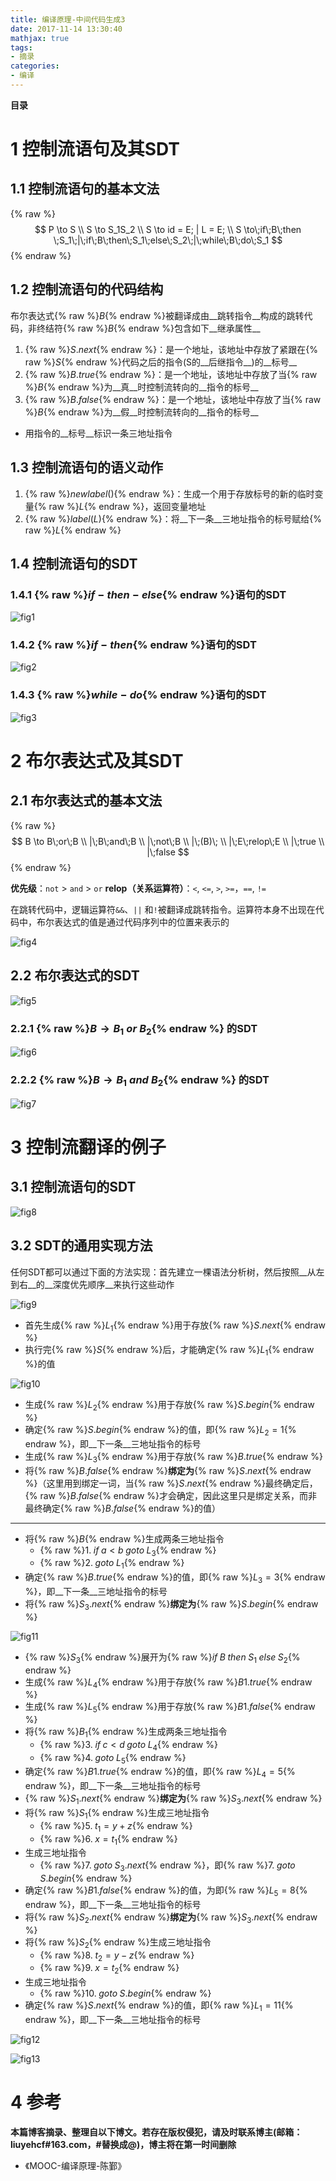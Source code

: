 ```yaml
---
title: 编译原理-中间代码生成3
date: 2017-11-14 13:30:40
mathjax: true
tags: 
- 摘录
categories: 
- 编译
---
```


__目录__

<!-- toc -->
<!--more-->

# 1 控制流语句及其SDT

## 1.1 控制流语句的基本文法

{% raw %}$$
P \to S \\
S \to S_1S_2 \\
S \to id = E; | L = E; \\
S \to\;if\;B\;then \;S_1\;|\;if\;B\;then\;S_1\;else\;S_2\;|\;while\;B\;do\;S_1
$${% endraw %}

## 1.2 控制流语句的代码结构

布尔表达式{% raw %}$B${% endraw %}被翻译成由__跳转指令__构成的跳转代码，非终结符{% raw %}$B${% endraw %}包含如下__继承属性__

1. {% raw %}$S.next${% endraw %}：是一个地址，该地址中存放了紧跟在{% raw %}$S${% endraw %}代码之后的指令(S的__后继指令__)的__标号__
1. {% raw %}$B.true${% endraw %}：是一个地址，该地址中存放了当{% raw %}$B${% endraw %}为__真__时控制流转向的__指令的标号__
1. {% raw %}$B.false${% endraw %}：是一个地址，该地址中存放了当{% raw %}$B${% endraw %}为__假__时控制流转向的__指令的标号__
* 用指令的__标号__标识一条三地址指令

## 1.3 控制流语句的语义动作

1. {% raw %}$newlabel()${% endraw %}：生成一个用于存放标号的新的临时变量{% raw %}$L${% endraw %}，返回变量地址
1. {% raw %}$label(L)${% endraw %}：将__下一条__三地址指令的标号赋给{% raw %}$L${% endraw %}

## 1.4 控制流语句的SDT

### 1.4.1 {% raw %}$if-then-else${% endraw %}语句的SDT

![fig1](/images/编译原理-中间代码生成3/fig1.jpg)

### 1.4.2 {% raw %}$if-then${% endraw %}语句的SDT

![fig2](/images/编译原理-中间代码生成3/fig2.jpg)

### 1.4.3 {% raw %}$while-do${% endraw %}语句的SDT

![fig3](/images/编译原理-中间代码生成3/fig3.jpg)

# 2 布尔表达式及其SDT

## 2.1 布尔表达式的基本文法

{% raw %}$$
B \to B\;or\;B \\
|\;B\;and\;B \\
|\;not\;B \\
|\;(B)\; \\
|\;E\;relop\;E \\
|\;true \\
|\;false
$${% endraw %}

__优先级__：`not` \> `and` \> `or`
__relop（关系运算符）__：`<`, `<=`, `>`, `>=`，`==`, `!=`

在跳转代码中，逻辑运算符`&&`、`||` 和`!`被翻译成跳转指令。运算符本身不出现在代码中，布尔表达式的值是通过代码序列中的位置来表示的

![fig4](/images/编译原理-中间代码生成3/fig4.jpg)

## 2.2 布尔表达式的SDT

![fig5](/images/编译原理-中间代码生成3/fig5.jpg)

### 2.2.1 {% raw %}$B \to B_1\;or\;B_2${% endraw %} 的SDT

![fig6](/images/编译原理-中间代码生成3/fig6.jpg)

### 2.2.2 {% raw %}$B \to B_1\;and\;B_2${% endraw %} 的SDT

![fig7](/images/编译原理-中间代码生成3/fig7.jpg)

# 3 控制流翻译的例子

## 3.1 控制流语句的SDT

![fig8](/images/编译原理-中间代码生成3/fig8.jpg)

## 3.2 SDT的通用实现方法

任何SDT都可以通过下面的方法实现：首先建立一棵语法分析树，然后按照__从左到右__的__深度优先顺序__来执行这些动作

![fig9](/images/编译原理-中间代码生成3/fig9.jpg)

* 首先生成{% raw %}$L_1${% endraw %}用于存放{% raw %}$S.next${% endraw %}
* 执行完{% raw %}$S${% endraw %}后，才能确定{% raw %}$L_1${% endraw %}的值

![fig10](/images/编译原理-中间代码生成3/fig10.jpg)

* 生成{% raw %}$L_2${% endraw %}用于存放{% raw %}$S.begin${% endraw %}
* 确定{% raw %}$S.begin${% endraw %}的值，即{% raw %}$L_2=1${% endraw %}，即__下一条__三地址指令的标号
* 生成{% raw %}$L_3${% endraw %}用于存放{% raw %}$B.true${% endraw %}
* 将{% raw %}$B.false${% endraw %}__绑定为__{% raw %}$S.next${% endraw %}（这里用到绑定一词，当{% raw %}$S.next${% endraw %}最终确定后，{% raw %}$B.false${% endraw %}才会确定，因此这里只是绑定关系，而非最终确定{% raw %}$B.false${% endraw %}的值）

---

* 将{% raw %}$B${% endraw %}生成两条三地址指令
    * {% raw %}$1.\;if\;a < b\;goto\;L_3${% endraw %}
    * {% raw %}$2.\;goto\;L_1${% endraw %}
* 确定{% raw %}$B.true${% endraw %}的值，即{% raw %}$L_3=3${% endraw %}，即__下一条__三地址指令的标号
* 将{% raw %}$S_3.next${% endraw %}__绑定为__{% raw %}$S.begin${% endraw %}

![fig11](/images/编译原理-中间代码生成3/fig11.jpg)

* {% raw %}$S_3${% endraw %}展开为{% raw %}$if\;B\;then\;S_1\;else\;S_2${% endraw %}
* 生成{% raw %}$L_4${% endraw %}用于存放{% raw %}$B1.true${% endraw %}
* 生成{% raw %}$L_5${% endraw %}用于存放{% raw %}$B1.false${% endraw %}
* 将{% raw %}$B_1${% endraw %}生成两条三地址指令
    * {% raw %}$3.\;if\;c < d\;goto\;L_4${% endraw %}
    * {% raw %}$4.\;goto\;L_5${% endraw %}
* 确定{% raw %}$B1.true${% endraw %}的值，即{% raw %}$L_4=5${% endraw %}，即__下一条__三地址指令的标号
* {% raw %}$S_1.next${% endraw %}__绑定为__{% raw %}$S_3.next${% endraw %}
* 将{% raw %}$S_1${% endraw %}生成三地址指令
    * {% raw %}$5.\;t_1 = y+z${% endraw %}
    * {% raw %}$6.\;x = t_1${% endraw %}
* 生成三地址指令
    * {% raw %}$7.\;goto\;S_3.next${% endraw %}，即{% raw %}$7.\;goto\;S.begin${% endraw %}
* 确定{% raw %}$B1.false${% endraw %}的值，为即{% raw %}$L_5=8${% endraw %}，即__下一条__三地址指令的标号
* 将{% raw %}$S_2.next${% endraw %}__绑定为__{% raw %}$S_3.next${% endraw %}
* 将{% raw %}$S_2${% endraw %}生成三地址指令
    * {% raw %}$8.\;t_2 = y-z${% endraw %}
    * {% raw %}$9.\;x = t_2${% endraw %}
* 生成三地址指令
    * {% raw %}$10.\;goto\;S.begin${% endraw %}
* 确定{% raw %}$S.next${% endraw %}的值，即{% raw %}$L_1=11${% endraw %}，即__下一条__三地址指令的标号

![fig12](/images/编译原理-中间代码生成3/fig12.jpg)

![fig13](/images/编译原理-中间代码生成3/fig13.jpg)

# 4 参考

__本篇博客摘录、整理自以下博文。若存在版权侵犯，请及时联系博主(邮箱：liuyehcf#163.com，#替换成@)，博主将在第一时间删除__

* 《MOOC-编译原理-陈鄞》
